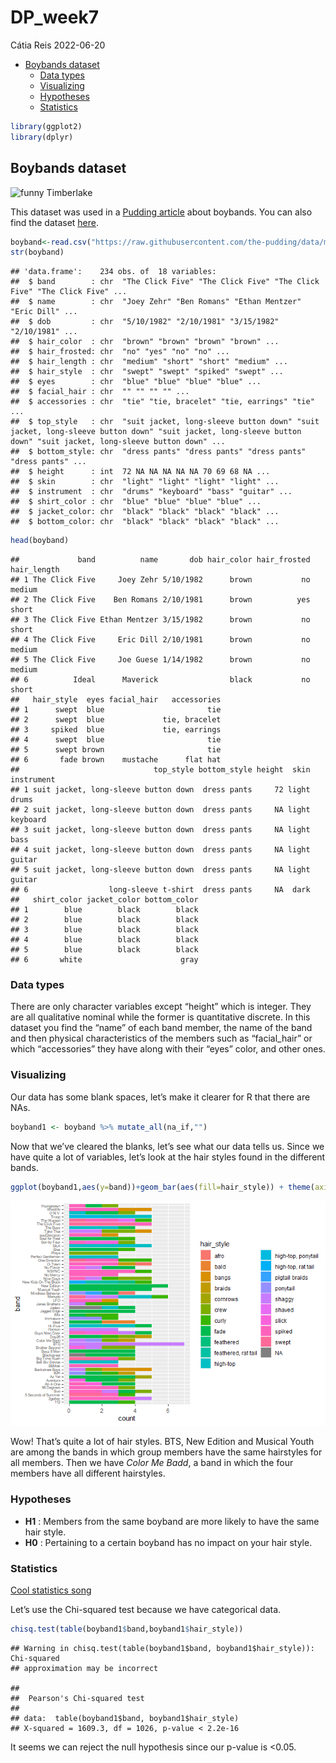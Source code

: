 DP_week7
================
Cátia Reis
2022-06-20

-   [Boybands dataset](#boybands-dataset)
    -   [Data types](#data-types)
    -   [Visualizing](#visualizing)
    -   [Hypotheses](#hypotheses)
    -   [Statistics](#statistics)

``` r
library(ggplot2)
library(dplyr)
```

## Boybands dataset

![funny
Timberlake](https://media.giphy.com/media/ERbV7iMrV3n6o/giphy.gif)

This dataset was used in a [Pudding
article](https://pudding.cool/2018/11/boy-bands/) about boybands. You
can also find the dataset
[here](https://github.com/the-pudding/data/blob/master/boybands/boys.csv).

``` r
boyband<-read.csv("https://raw.githubusercontent.com/the-pudding/data/master/boybands/boys.csv")
str(boyband)
```

    ## 'data.frame':    234 obs. of  18 variables:
    ##  $ band        : chr  "The Click Five" "The Click Five" "The Click Five" "The Click Five" ...
    ##  $ name        : chr  "Joey Zehr" "Ben Romans" "Ethan Mentzer" "Eric Dill" ...
    ##  $ dob         : chr  "5/10/1982" "2/10/1981" "3/15/1982" "2/10/1981" ...
    ##  $ hair_color  : chr  "brown" "brown" "brown" "brown" ...
    ##  $ hair_frosted: chr  "no" "yes" "no" "no" ...
    ##  $ hair_length : chr  "medium" "short" "short" "medium" ...
    ##  $ hair_style  : chr  "swept" "swept" "spiked" "swept" ...
    ##  $ eyes        : chr  "blue" "blue" "blue" "blue" ...
    ##  $ facial_hair : chr  "" "" "" "" ...
    ##  $ accessories : chr  "tie" "tie, bracelet" "tie, earrings" "tie" ...
    ##  $ top_style   : chr  "suit jacket, long-sleeve button down" "suit jacket, long-sleeve button down" "suit jacket, long-sleeve button down" "suit jacket, long-sleeve button down" ...
    ##  $ bottom_style: chr  "dress pants" "dress pants" "dress pants" "dress pants" ...
    ##  $ height      : int  72 NA NA NA NA NA 70 69 68 NA ...
    ##  $ skin        : chr  "light" "light" "light" "light" ...
    ##  $ instrument  : chr  "drums" "keyboard" "bass" "guitar" ...
    ##  $ shirt_color : chr  "blue" "blue" "blue" "blue" ...
    ##  $ jacket_color: chr  "black" "black" "black" "black" ...
    ##  $ bottom_color: chr  "black" "black" "black" "black" ...

``` r
head(boyband) 
```

    ##             band          name       dob hair_color hair_frosted hair_length
    ## 1 The Click Five     Joey Zehr 5/10/1982      brown           no      medium
    ## 2 The Click Five    Ben Romans 2/10/1981      brown          yes       short
    ## 3 The Click Five Ethan Mentzer 3/15/1982      brown           no       short
    ## 4 The Click Five     Eric Dill 2/10/1981      brown           no      medium
    ## 5 The Click Five     Joe Guese 1/14/1982      brown           no      medium
    ## 6          Ideal      Maverick                black           no       short
    ##   hair_style  eyes facial_hair   accessories
    ## 1      swept  blue                       tie
    ## 2      swept  blue             tie, bracelet
    ## 3     spiked  blue             tie, earrings
    ## 4      swept  blue                       tie
    ## 5      swept brown                       tie
    ## 6       fade brown    mustache      flat hat
    ##                              top_style bottom_style height  skin instrument
    ## 1 suit jacket, long-sleeve button down  dress pants     72 light      drums
    ## 2 suit jacket, long-sleeve button down  dress pants     NA light   keyboard
    ## 3 suit jacket, long-sleeve button down  dress pants     NA light       bass
    ## 4 suit jacket, long-sleeve button down  dress pants     NA light     guitar
    ## 5 suit jacket, long-sleeve button down  dress pants     NA light     guitar
    ## 6                  long-sleeve t-shirt  dress pants     NA  dark           
    ##   shirt_color jacket_color bottom_color
    ## 1        blue        black        black
    ## 2        blue        black        black
    ## 3        blue        black        black
    ## 4        blue        black        black
    ## 5        blue        black        black
    ## 6       white                      gray

### Data types

There are only character variables except “height” which is integer.
They are all qualitative nominal while the former is quantitative
discrete. In this dataset you find the “name” of each band member, the
name of the band and then physical characteristics of the members such
as “facial_hair” or which “accessories” they have along with their
“eyes” color, and other ones.

### Visualizing

Our data has some blank spaces, let’s make it clearer for R that there
are NAs.

``` r
boyband1 <- boyband %>% mutate_all(na_if,"")
```

Now that we’ve cleared the blanks, let’s see what our data tells us.
Since we have quite a lot of variables, let’s look at the hair styles
found in the different bands.

``` r
ggplot(boyband1,aes(y=band))+geom_bar(aes(fill=hair_style)) + theme(axis.text.y = element_text(angle = 360, vjust = 0.3, hjust=1,size=6))
```

![](DP_week7_files/figure-gfm/unnamed-chunk-4-1.png)<!-- -->

Wow! That’s quite a lot of hair styles. BTS, New Edition and Musical
Youth are among the bands in which group members have the same
hairstyles for all members. Then we have *Color Me Badd*, a band in
which the four members have all different hairstyles.

### Hypotheses

-   **H1** : Members from the same boyband are more likely to have the
    same hair style.
-   **H0** : Pertaining to a certain boyband has no impact on your hair
    style.

### Statistics

[Cool statistics song](https://youtu.be/BvWefB4NGGI?t=22)

Let’s use the Chi-squared test because we have categorical data.

``` r
chisq.test(table(boyband1$band,boyband1$hair_style))
```

    ## Warning in chisq.test(table(boyband1$band, boyband1$hair_style)): Chi-squared
    ## approximation may be incorrect

    ## 
    ##  Pearson's Chi-squared test
    ## 
    ## data:  table(boyband1$band, boyband1$hair_style)
    ## X-squared = 1609.3, df = 1026, p-value < 2.2e-16

It seems we can reject the null hypothesis since our p-value is \<0.05.
